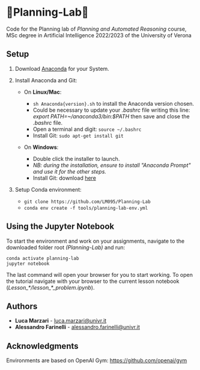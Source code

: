 # 🤖Planning-Lab🤖

Code for the Planning lab of *Planning and Automated Reasoning* course, MSc degree in Artificial Intelligence 2022/2023 of the University of Verona

## Setup 

1. Download [Anaconda](https://www.anaconda.com/distribution/#download-section) for your System.

2. Install Anaconda and Git:
   - On **Linux/Mac**: 
     - `sh Anaconda{version}.sh` to install the Anaconda version chosen.
     - Could be necessary to update your *.bashrc* file writing this line: *export PATH=~/anaconda3/bin:$PATH* then save and close the *.bashrc* file.
     -  Open a terminal and digit: `source ~/.bashrc`
     - Install Git: `sudo apt-get install git` 

   - On **Windows**:
     - Double click the installer to launch.
     - *NB: during the installation, ensure to install "Anaconda Prompt" and use it for the other steps.*
     - Install Git: download [here](https://gitforwindows.org/)

3. Setup Conda environment:
   - `git clone https://github.com/LM095/Planning-Lab`
   - `conda env create -f tools/planning-lab-env.yml`

   

## Using the Jupyter Notebook

To start the environment and work on your assignments, navigate to the downloaded folder root *(Planning-Lab)* and run:

```
conda activate planning-lab
jupyter notebook
```

The last command will open your browser for you to start working. To open the tutorial navigate with your browser to the current lesson notebook (*Lesson_\*/lesson_\*_problem.ipynb*).



## Authors

*  **Luca Marzari** - luca.marzari@univr.it
*  **Alessandro Farinelli** - alessandro.farinelli@univr.it



## Acknowledgments

Environments are based on OpenAI Gym: https://github.com/openai/gym
